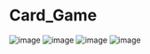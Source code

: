 # Card_Game
![image](https://user-images.githubusercontent.com/127887746/225111104-86ac9617-899c-438e-a3d5-9997f0736f0e.png)
![image](https://user-images.githubusercontent.com/127887746/225111173-18967ef1-c332-4b7b-8f88-4ef8d5fab9ef.png)
![image](https://user-images.githubusercontent.com/127887746/225111190-24048831-05f0-47c1-8f34-c0463555f137.png)
![image](https://user-images.githubusercontent.com/127887746/225111213-46e5d99e-cd90-46c2-aea9-dfded912a76f.png)
